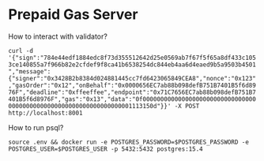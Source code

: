 # Prepaid Gas Server

How to interact with validator?

`curl -d '{"sign":"784e44edf1884edc8f73d355512642d25e0569ab7f67f5f65a8df433c1053ce140855a7f966b82e2cfdef9f8ca41b6538254dc844eb4aa6d4eaed9b5a9503b4501","message":{"signer":"0x3428B2b8384d024881445cc7fd6423065849CEA8","nonce":"0x123","gasOrder":"0x12","onBehalf":"0x0000656EC7ab88b098defB751B7401B5f6d8976F","deadline":"0xffeeffee","endpoint":"0x71C7656EC7ab88b098defB751B7401B5f6d8976F","gas":"0x13","data":"0f0000000000000000000000000000000000000000000000000000000000000000001113150d"}}' -X POST http://localhost:8001`

How to run psql?

`source .env && docker run -e POSTGRES_PASSWORD=$POSTGRES_PASSWORD -e POSTGRES_USER=$POSTGRES_USER -p 5432:5432 postgres:15.4`